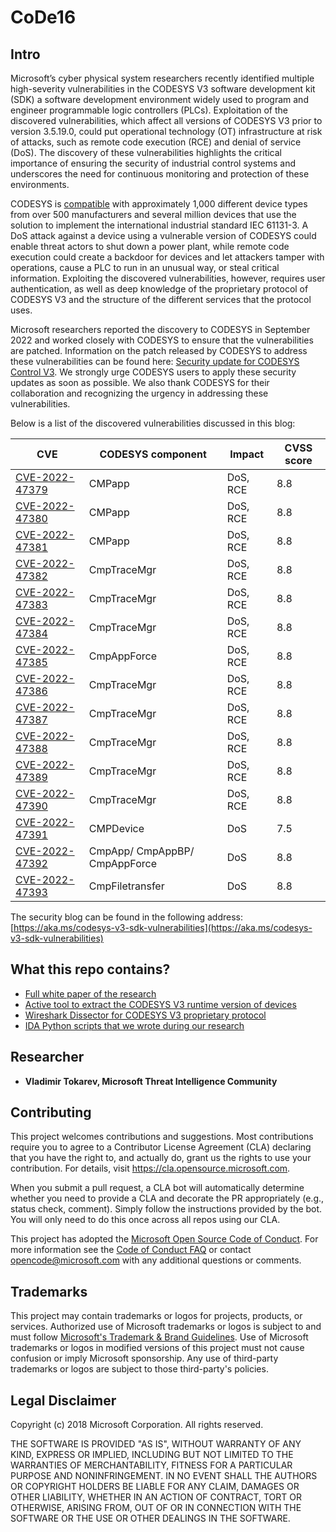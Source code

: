 # CoDe16
## Intro
Microsoft’s cyber physical system researchers recently identified multiple high-severity vulnerabilities in the CODESYS V3 software development kit (SDK)
a software development environment widely used to program and engineer programmable logic controllers (PLCs). 
Exploitation of the discovered vulnerabilities, which affect all versions of CODESYS V3 prior to version 3.5.19.0, 
could put operational technology (OT) infrastructure at risk of attacks, such as remote code execution (RCE) and denial of service (DoS). 
The discovery of these vulnerabilities highlights the critical importance of ensuring the security of industrial control systems and underscores the need for continuous monitoring and protection of these environments.


CODESYS is [compatible](https://www.codesys.com/the-system/codesys-inside.html) with approximately 1,000 different device types from over 500 manufacturers and several million devices that use the solution to implement the international industrial standard IEC 61131-3. A DoS attack against a device using a vulnerable version of CODESYS could enable threat actors to shut down a power plant, while remote code execution could create a backdoor for devices and let attackers tamper with operations, cause a PLC to run in an unusual way, or steal critical information. Exploiting the discovered vulnerabilities, however, requires user authentication, as well as deep knowledge of the proprietary protocol of CODESYS V3 and the structure of the different services that the protocol uses.

Microsoft researchers reported the discovery to CODESYS in September 2022 and worked closely with CODESYS to ensure that the vulnerabilities are patched. Information on the patch released by CODESYS to address these vulnerabilities can be found here: [Security update for CODESYS Control V3](https://customers.codesys.com/index.php?eID=dumpFile&t=f&f=17554&token=5444f53b4c90fe37043671a100dffa75305d1825&download=). We strongly urge CODESYS users to apply these security updates as soon as possible. We also thank CODESYS for their collaboration and recognizing the urgency in addressing these vulnerabilities.

Below is a list of the discovered vulnerabilities discussed in this blog: 

| CVE | CODESYS component | Impact | CVSS score |
| --- | --- | --- | --- |
| [CVE-2022-47379](https://cve.mitre.org/cgi-bin/cvename.cgi?name=CVE-2022-47379) | CMPapp | DoS, RCE  | 8.8 | 
| [CVE-2022-47380](https://cve.mitre.org/cgi-bin/cvename.cgi?name=CVE-2022-47380) | CMPapp | DoS, RCE  | 8.8 | 
| [CVE-2022-47381](https://cve.mitre.org/cgi-bin/cvename.cgi?name=CVE-2022-47381) | CMPapp | DoS, RCE  | 8.8 | 
| [CVE-2022-47382](https://cve.mitre.org/cgi-bin/cvename.cgi?name=CVE-2022-47382) | CmpTraceMgr | DoS, RCE  | 8.8 | 
| [CVE-2022-47383](https://cve.mitre.org/cgi-bin/cvename.cgi?name=CVE-2022-47383) | CmpTraceMgr | DoS, RCE  | 8.8 | 
| [CVE-2022-47384](https://cve.mitre.org/cgi-bin/cvename.cgi?name=CVE-2022-47384) | CmpTraceMgr | DoS, RCE  | 8.8 | 
| [CVE-2022-47385](https://cve.mitre.org/cgi-bin/cvename.cgi?name=CVE-2022-47385) | CmpAppForce | DoS, RCE  | 8.8 | 
| [CVE-2022-47386](https://cve.mitre.org/cgi-bin/cvename.cgi?name=CVE-2022-47386) | CmpTraceMgr | DoS, RCE  | 8.8 | 
| [CVE-2022-47387](https://cve.mitre.org/cgi-bin/cvename.cgi?name=CVE-2022-47387) | CmpTraceMgr | DoS, RCE  | 8.8 | 
| [CVE-2022-47388](https://cve.mitre.org/cgi-bin/cvename.cgi?name=CVE-2022-47388) | CmpTraceMgr | DoS, RCE  | 8.8 | 
| [CVE-2022-47389](https://cve.mitre.org/cgi-bin/cvename.cgi?name=CVE-2022-47389) | CmpTraceMgr | DoS, RCE  | 8.8 | 
| [CVE-2022-47390](https://cve.mitre.org/cgi-bin/cvename.cgi?name=CVE-2022-47390) | CmpTraceMgr | DoS, RCE  | 8.8 | 
| [CVE-2022-47391](https://cve.mitre.org/cgi-bin/cvename.cgi?name=CVE-2022-47391) | CMPDevice | DoS  | 7.5 | 
| [CVE-2022-47392](https://cve.mitre.org/cgi-bin/cvename.cgi?name=CVE-2022-47392) | CmpApp/ CmpAppBP/ CmpAppForce | DoS  | 8.8 | 
| [CVE-2022-47393](https://cve.mitre.org/cgi-bin/cvename.cgi?name=CVE-2022-47393) | CmpFiletransfer | DoS  | 8.8 | 


 The security blog can be found in the following address:[https://aka.ms/codesys-v3-sdk-vulnerabilities](https://aka.ms/codesys-v3-sdk-vulnerabilities)

## What this repo contains?
* [Full white paper of the research](/Vulnerabilities-in-CODESYS-V3-SDK-could-lead-to-RCE-or-DoS.pdf)
* [Active tool to extract the CODESYS V3 runtime version of devices](/Active%20Tool/)
* [Wireshark Dissector for CODESYS V3 proprietary protocol](/Wireshark%20Dissector/)
* [IDA Python scripts that we wrote during our research](/IDA%20Python%20script/)


## Researcher
* **Vladimir Tokarev, Microsoft Threat Intelligence Community**


## Contributing

This project welcomes contributions and suggestions.  Most contributions require you to agree to a
Contributor License Agreement (CLA) declaring that you have the right to, and actually do, grant us
the rights to use your contribution. For details, visit https://cla.opensource.microsoft.com.

When you submit a pull request, a CLA bot will automatically determine whether you need to provide
a CLA and decorate the PR appropriately (e.g., status check, comment). Simply follow the instructions
provided by the bot. You will only need to do this once across all repos using our CLA.

This project has adopted the [Microsoft Open Source Code of Conduct](https://opensource.microsoft.com/codeofconduct/).
For more information see the [Code of Conduct FAQ](https://opensource.microsoft.com/codeofconduct/faq/) or
contact [opencode@microsoft.com](mailto:opencode@microsoft.com) with any additional questions or comments.

## Trademarks

This project may contain trademarks or logos for projects, products, or services. Authorized use of Microsoft 
trademarks or logos is subject to and must follow 
[Microsoft's Trademark & Brand Guidelines](https://www.microsoft.com/en-us/legal/intellectualproperty/trademarks/usage/general).
Use of Microsoft trademarks or logos in modified versions of this project must not cause confusion or imply Microsoft sponsorship.
Any use of third-party trademarks or logos are subject to those third-party's policies.

## Legal Disclaimer

Copyright (c) 2018 Microsoft Corporation. All rights reserved.

THE SOFTWARE IS PROVIDED "AS IS", WITHOUT WARRANTY OF ANY KIND, EXPRESS OR
IMPLIED, INCLUDING BUT NOT LIMITED TO THE WARRANTIES OF MERCHANTABILITY,
FITNESS FOR A PARTICULAR PURPOSE AND NONINFRINGEMENT. IN NO EVENT SHALL THE
AUTHORS OR COPYRIGHT HOLDERS BE LIABLE FOR ANY CLAIM, DAMAGES OR OTHER
LIABILITY, WHETHER IN AN ACTION OF CONTRACT, TORT OR OTHERWISE, ARISING FROM,
OUT OF OR IN CONNECTION WITH THE SOFTWARE OR THE USE OR OTHER DEALINGS IN THE SOFTWARE.

